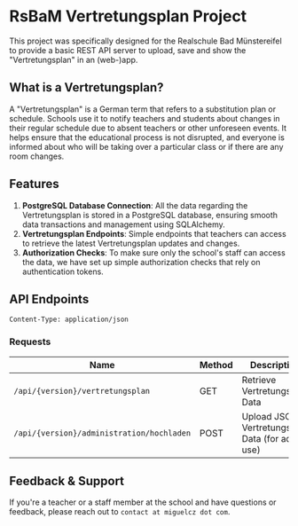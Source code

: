 # RsBaM Vertretungsplan Project

This project was specifically designed for the Realschule Bad Münstereifel to provide a basic REST API server to upload, save and show the "Vertretungsplan" in an (web-)app.

## What is a Vertretungsplan?

A "Vertretungsplan" is a German term that refers to a substitution plan or schedule. Schools use it to notify teachers and students about changes in their regular schedule due to absent teachers or other unforeseen events. It helps ensure that the educational process is not disrupted, and everyone is informed about who will be taking over a particular class or if there are any room changes.

## Features

1. **PostgreSQL Database Connection**: All the data regarding the Vertretungsplan is stored in a PostgreSQL database, ensuring smooth data transactions and management using SQLAlchemy.
2. **Vertretungsplan Endpoints**: Simple endpoints that teachers can access to retrieve the latest Vertretungsplan updates and changes.
3. **Authorization Checks**: To make sure only the school's staff can access the data, we have set up simple authorization checks that rely on authentication tokens.

## API Endpoints

`Content-Type: application/json`

### Requests
| Name | Method | Description | Body |
|----------|----------|----------|----------|
| `/api/{version}/vertretungsplan` | GET | Retrieve Vertretungsplan Data | -
| `/api/{version}/administration/hochladen` | POST | Upload JSON Vertretungsplan Data (for admin use) | JSON data



## Feedback & Support

If you're a teacher or a staff member at the school and have questions or feedback, please reach out to `contact at miguelcz dot com`.
